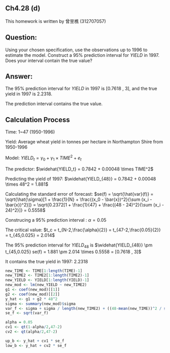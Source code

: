 ## Ch4.28 (d)

This homework is written by 曾昱樵 (312707057)

## Question:
Using your chosen specification, use the observations up to 1996 to estimate the model. Construct a 95% prediction interval for $YIELD$ in 1997. Does your interval contain the true value?

## Answer:
The 95% prediction interval for $YIELD$ in 1997 is [0.7618 , 3], and the true yield in 1997 is 2.2318.

The prediction interval contains the true value.

## Calculation Process
Time: 1~47 (1950-1996)

Yield: Average wheat yield in tonnes per hectare in Northampton Shire from 1950-1996

Model: $YIELD_t = \gamma_0 + \gamma_1 \times TIME^2 + e_t$

The predictor: $\widehat{YIELD_t} = 0.7842 + 0.00048 \times TIME^2$

Predicting the yield of 1997: $\widehat{YIELD_{48}} = 0.7842 + 0.00048 \times 48^2 = 1.881$

Calculating the standard error of forecast: $se(f) = \sqrt{\hat{var}(f)} = \sqrt{\hat{\sigma}[1 + \frac{1}{N} + \frac{(x_0 - \bar{x})^2}{\sum (x_i - \bar{x})^2}]} = \sqrt{0.2372[1 + \frac{1}{47} + \frac{(48 - 24)^2}{\sum (x_i - 24)^2}]} = 0.5558$

Construcing a 95% prediction interval : $\alpha = 0.05$

The critical value: $t_c = t_{N-2,\frac{\alpha}{2}} = t_{47-2,\frac{0.05}{2}} = t_{45,0.025} = 2.014$

The 95% prediction interval for $YIELD_{48}$ is $\widehat{YIELD_{48}} \pm t_{45,0.025} se(f) = 1.881 \pm 2.014 \times 0.5558 = [0.7618 , 3]$

It contains the true yield in 1997: 2.2318

```R
new_TIME <- TIME[1:length(TIME)-1]
new_TIME2 <- TIME2[1:length(TIME2)-1]
new_YIELD <- YIELD[1:length(YIELD)-1]
new_mod <- lm(new_YIELD ~ new_TIME2)
g1 <- coef(new_mod)[[1]]
g2 <- coef(new_mod)[[2]]
y_hat <- g1 + g2 * 48^2
sigma <- summary(new_mod)$sigma
var_f <- sigma + sigma / length(new_TIME2) + ((48-mean(new_TIME))^2 / sum((new_TIME-mean(new_TIME))^2))
se_f <- sqrt(var_f)

alpha = 0.05
cv1 <- qt(1-alpha/2,47-2)
cv2 <- qt(alpha/2,47-2)

up_b <- y_hat + cv1 * se_f
low_b <- y_hat + cv2 * se_f
```
